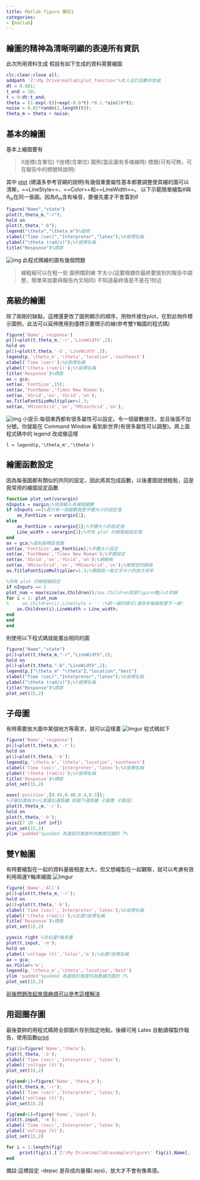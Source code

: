 ```yaml
---
title: Matlab figure 筆記1
categories: 
- [matlab]
---
```


繪圖的精神為清晰明顯的表達所有資訊
---
此次所用資料生成
假設有如下生成的資料需要繪圖
``` matlab
clc;clear;close all;
addpath 'Z:\My Drive\matlab\plot_function'%本人自訂函數存放處
dt = 0.001;
t_end = 10;
t = 0:dt:t_end;
theta = (1-exp(-t))+exp(-0.6*t).*0.1.*sin(10*t);
noise = 0.01*randn(1,length(t));
theta_m = theta + noise;
```
基本的繪圖
---
基本上繪圖要有
>X座標(含單位)
>Y座標(含單位)
>圖例(當此圖有多條線時)
>標題(可有可無，可在報告中的標號時說明)

其中 [plot](https://www.mathworks.com/help/matlab/ref/plot.html) (建議多參考官網的說明)有幾個重要屬性基本都要調整使其繪的圖可以清晰，==LineStyle==、==Color==和==LineWidth==。
以下示範簡單繪製$\theta$與$\theta_m$在同一張圖。因為$\theta_m$含有噪音，要優先畫才不會蓋到$\theta$
``` matlab
figure("Name","state")
plot(t,theta_m,"-r");
hold on
plot(t,theta,"-b");
legend("\theta","\theta_m")%圖例
xlabel("Time (sec)","Interpreter","latex");%X座標名稱
ylabel("\theta (rad/s)");%Y座標名稱
title("Response")%標題
```
![img](https://i.imgur.com/wjzXxqV.png)
此程式碼繪的圖有幾個問題
>線粗細可以在粗一些
>圖例擋到線
>字太小(這要根據你最終要放到的報告中調整，簡單來說要與報告內文相同)
>不知道最終值是不是在1附近


高級的繪圖
---
除了剛剛的缺點，這裡還更改了圖例顯示的順序，用物件接住plot，在對此物件標示圖例，此法可以延伸應用到僅標示要標示的線(參考雙Y軸圖的程式碼)
``` matlab
figure('Name','response')
p(2)=plot(t,theta_m,'-r','LineWidth',2);
hold on
p(1)=plot(t,theta,'-b','LineWidth',2);
legend(p,'\theta_m','\theta','location','southeast')
xlabel('Time (sec)');%X座標名稱
ylabel('\theta (rad/s)');%Y座標名稱
title('Response')%標題
ax = gca;
set(ax,'FontSize',15);
set(ax,'FontName','Times New Roman');
set(ax,'XGrid','on','YGrid','on');
ax.TitleFontSizeMultiplier=1.3;
set(ax,'XMinorGrid','on','YMinorGrid','on');
```
![img](https://imgur.com/BVXeQTb.png)
小提示:每個東西都有很多屬性可以設定。令一個變數接住，並且後面不加分號。你就能在 Command Window 看到新世界(有很多屬性可以調整)。將上面程式碼中的 legend 改成像這樣
```
l = legend(p,'\theta_m','\theta')
```
繪圖函數設定
---
因為每張圖都有類似的共同的設定，因此將其包成函數，以後畫圖就很輕鬆，這是我常用的繪圖設定函數
``` matlab
function plot_set(varargin)
nInputs = nargin;%偵測輸入有幾個變數
if nInputs ==1%若只有一個變數就是字體大小的設定值
    ax_FontSize = varargin{1};
else
    ax_FontSize = varargin{1};%字體大小的設定值
    Line_width = varargin{2};%所有 plot 的線粗細設定值
end
ax = gca;%當前座標區或圖
set(ax,'FontSize',ax_FontSize);%字體大小設定
set(ax,'FontName','Times New Roman');%字體設定
set(ax,'XGrid','on','YGrid','on');%開網格
set(ax,'XMinorGrid','on','YMinorGrid','on');%開更密的網格
ax.TitleFontSizeMultiplier=1.3;%標題與一般文字大小的放大倍率

%所有 plot 的線粗細設定
if nInputs == 2
plot_num = max(size(ax.Children));%ax.Children就是figure裡plot的線
for i = 1: plot_num
%     ax.Children(i).LineStyle = '-';%統一線的樣式(通常多條線就要不一樣)
    ax.Children(i).LineWidth = Line_width;
end
end
end
``` 
則使用以下程式碼就能畫出相同的圖
``` matlab
figure("Name","state")
p(2)=plot(t,theta_m,"-r","LineWidth",2);
hold on
p(1)=plot(t,theta,"-b","LineWidth",2);
legend(p,["\theta_m" "\theta"],"location","best")
xlabel("Time (sec)","Interpreter","latex");%X座標名稱
ylabel("\theta (rad/s)");%Y座標名稱
title("Response")%標題
plot_set(15,2)
``` 
子母圖
---
有時需要放大圖中某個地方等需求，就可以這樣畫
![Imgur](https://imgur.com/Yguh8h3.png)
程式碼如下
```  matlab
figure('Name','response')
p(2)=plot(t,theta_m,'-r');
hold on
p(1)=plot(t,theta,'-b');
legend(p,'\theta_m','\theta','location','southeast')
xlabel('Time (sec)','Interpreter','latex');%X座標名稱
ylabel('\theta (rad/s)');%Y座標名稱
title('Response')%標題
plot_set(15,2)

axes('position',[0.45,0.40,0.4,0.3]);
%子圖位置與大小[距圖左邊距離 距圖下邊距離 子圖寬 子圖高]
plot(t,theta_m,'-r');
hold on
plot(t,theta,'-b');
axis([7 10 -inf inf])
plot_set(15,2)
ylim 'padded'%padded 為邊距的寬度約為數據范圍的 7%
``` 

雙Y軸圖
---
有時要繪製在一起的資料量級相差太大，但又想繪製在一起觀察，就可以考慮有效利用兩邊Y軸來繪圖
![Imgur](https://imgur.com/pZHZdZi.png)
```  matlab
figure('Name','All')
p(2)=plot(t,theta_m,'-r');
hold on
p(1)=plot(t,theta,'-b');
xlabel('Time (sec)','Interpreter','latex');%X座標名稱
ylabel('\theta (rad/s)');%左邊Y座標名稱
title('Response')%標題
plot_set(15,2)

yyaxis right %改右邊Y軸來畫
plot(t,input,'-m');
hold on
ylabel('voltage (V)','Color','m');%右邊Y座標名稱
ax = gca;
ax.YColor='m';
legend(p,'\theta_m','\theta','location','best')
ylim 'padded'%padded 為邊距的寬度約為數據范圍的 7%
plot_set(15,2)
``` 
[前後問題改起來很麻煩可以參考這裡解決](https://www.mathworks.com/matlabcentral/answers/1661295-how-to-set-front-and-back-lines-on-plot-with-yyaxis-left-and-right)

用迴圈存圖
---
最後耍帥的用程式碼將全部圖片存到指定地點，後續可用 Latex 自動讀檔製作報告，使用函數[print](https://www.mathworks.com/help/matlab/ref/print.html)
``` matlab
fig(1)=figure('Name','theta');
plot(t,theta,'-b');
xlabel('Time (sec)','Interpreter','latex');
ylabel('voltage (V)');
plot_set(15,2)

fig(end+1)=figure('Name','theta_m');
plot(t,theta_m,'-r');
xlabel('Time (sec)','Interpreter','latex');
ylabel('voltage (V)');
plot_set(15,2)

fig(end+1)=figure('Name','input');
plot(t,input,'-m');
xlabel('Time (sec)','Interpreter','latex');
ylabel('voltage (V)');
plot_set(15,2)

for i = 1:length(fig)
     print(fig(i),['Z:\My Drive\matlab\example\Figure\' fig(i).Name], '-depsc');
end  
``` 
備註:這裡設定 -depsc 是存成向量檔(.eps)，放大才不會有像素感。